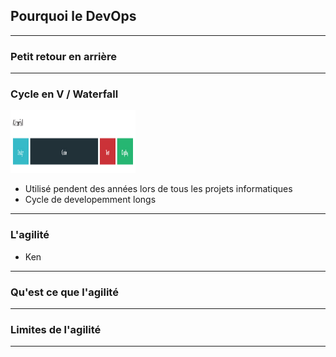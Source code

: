 ## Pourquoi le DevOps

----

### Petit retour en arrière

----

### Cycle en V / Waterfall

<!--img src="images/waterfall.png"  height="100" width="200"-->
<img src="images/waterfall.png"  height="100" width="200">

* Utilisé pendent des années lors de tous les projets informatiques
* Cycle de developemment longs

----

### L'agilité

* Ken

----

### Qu'est ce que l'agilité


----

### Limites de l'agilité


----

